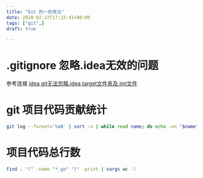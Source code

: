 ```yaml
---
title: "Git 的一些用法"
date: 2020-02-22T17:33:41+08:00
tags: ["git",]
draft: true 

---
```


# .gitignore 忽略.idea无效的问题

参考连接 [idea git无法忽略.idea,target文件夹及.iml文件](https://my.oschina.net/u/3316387/blog/1635593)

# git 项目代码贡献统计

```bash
git log --format='%aN' | sort -u | while read name; do echo -en "$name\t"; git log --author="$name" --pretty=tformat: --numstat | awk '{ add += $1; subs += $2; loc += $1 - $2 } END { printf "added lines: %s, removed lines: %s, total lines: %s\n", add, subs, loc }' -; done
```

# 项目代码总行数

```bash
find . "(" -name "*.go" ")" -print | xargs wc -l
```
